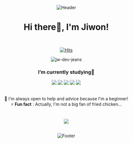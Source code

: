 <div align="center">
  
![Header](https://capsule-render.vercel.app/api?type=waving&color=auto&height=200&section=header)
<h1>Hi there👋, I'm Jiwon!</h1>
<br />

[![Hits](https://hits.seeyoufarm.com/api/count/incr/badge.svg?url=https%3A%2F%2Fgithub.com%2Fxoxojw&count_bg=%238AB7D8&title_bg=%234A7CC8&icon=&icon_color=%23E7E7E7&title=hits&edge_flat=false)](https://hits.seeyoufarm.com)

![jw-dev-jeans](https://github.com/xoxojw/xoxojw/assets/124491335/d6411a2b-e98c-4879-ae0a-daf0bd3ea3f5)

<h3>I’m currently studying🌱</h3>
<img src="https://img.shields.io/badge/HTML5-E34F26?style=flat&logo=HTML5&logoColor=white" />
<img src="https://img.shields.io/badge/CSS3-1572B6?style=flat&logo=CSS3&logoColor=white" />
<img src="https://img.shields.io/badge/JavaScript-F7DF1E?style=flat&logo=javascript&logoColor=white" />
<img src="https://img.shields.io/badge/React-61DAFB?style=flat&logo=react&logoColor=white" />
<img src="https://img.shields.io/badge/Typescript-3178C6?style=flat&logo=typescript&logoColor=white" />

<br />
<br />
<br />
  🤗 I'm always open to help and advice because I'm a beginner!<br />
  ⚡ <b>Fun fact</b> : Actually, I'm not a big fan of fried chicken...<br />

<br/>
<br/>
<div align="center">
<img src="https://github-readme-stats.vercel.app/api/top-langs/?username=xoxojw&layout=compact"><br><br>
</div>

![Footer](https://capsule-render.vercel.app/api?type=waving&color=auto&height=200&section=footer)
</div>

<!--
**xoxojw/xoxojw** is a ✨ _special_ ✨ repository because its `README.md` (this file) appears on your GitHub profile.

Here are some ideas to get you started:

- 🔭 I’m currently working on ...
- 🌱 I’m currently learning ...
- 👯 I’m looking to collaborate on ...
- 🤔 I’m looking for help with ...
- 💬 Ask me about ...
- 📫 How to reach me: ...
- 😄 Pronouns: ...
- ⚡ Fun fact: ...
-->
